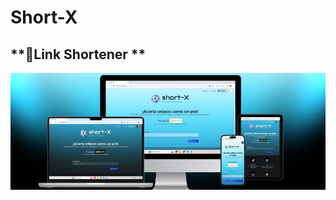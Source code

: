 # Short-X 
## **📎Link Shortener **

<p align="center">
  <img src="src/assets/readMe/grl.jpg" alt="Banner readme" width="1000">
</p>